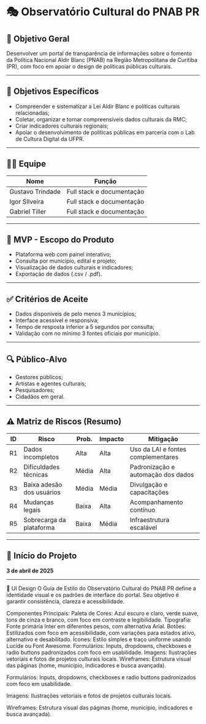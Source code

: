# 🎭 Observatório Cultural do PNAB PR

## 📌 Objetivo Geral

Desenvolver um portal de transparência de informações sobre o fomento da Política Nacional Aldir Blanc (PNAB) na Região Metropolitana de Curitiba (PR), com foco em apoiar o design de políticas públicas culturais.

---

## 🎯 Objetivos Específicos

- Compreender e sistematizar a Lei Aldir Blanc e políticas culturais relacionadas;
- Coletar, organizar e tornar compreensíveis dados culturais da RMC;
- Criar indicadores culturais regionais;
- Apoiar o desenvolvimento de políticas públicas em parceria com o Lab de Cultura Digital da UFPR.

---

## 🧑‍💻 Equipe

| Nome                 | Função                  |
|----------------------|--------------------------|
| Gustavo Trindade    | Full stack e documentação |
| Igor SIlveira    | Full stack e documentação |
| Gabriel Tiller   | Full stack e documentação |


---

## 🧩 MVP - Escopo do Produto

- Plataforma web com painel interativo;
- Consulta por município, edital e projeto;
- Visualização de dados culturais e indicadores;
- Exportação de dados (.csv / .pdf).

---

## ✅ Critérios de Aceite

- Dados disponíveis de pelo menos 3 municípios;
- Interface acessível e responsiva;
- Tempo de resposta inferior a 5 segundos por consulta;
- Validação com no mínimo 3 fontes oficiais por município.

---

## 🔍 Público-Alvo

- Gestores públicos;
- Artistas e agentes culturais;
- Pesquisadores;
- Cidadãos em geral.

---

## ⚠️ Matriz de Riscos (Resumo)

| ID | Risco                        | Prob. | Impacto | Mitigação                         |
|----|------------------------------|-------|---------|-----------------------------------|
| R1 | Dados incompletos            | Alta  | Alta    | Uso da LAI e fontes complementares |
| R2 | Dificuldades técnicas        | Média | Alta    | Padronização e automação dos dados |
| R3 | Baixa adesão dos usuários    | Média | Média   | Divulgação e capacitações          |
| R4 | Mudanças legais              | Baixa | Alta    | Acompanhamento contínuo            |
| R5 | Sobrecarga da plataforma     | Baixa | Média   | Infraestrutura escalável           |

---

## 📅 Início do Projeto

**3 de abril de 2025**

---
📌 UI Design
O Guia de Estilo do Observatório Cultural do PNAB PR define a identidade visual e os padrões de interface do portal. Seu objetivo é garantir consistência, clareza e acessibilidade.

Componentes Principais:
Paleta de Cores: Azul escuro e claro, verde suave, tons de cinza e branco, com foco em contraste e legibilidade.
Tipografia: Fonte primária Inter em diferentes pesos, com alternativa Arial.
Botões: Estilizados com foco em acessibilidade, com variações para estados ativo, alternativo e desabilitado.
Ícones: Estilo simples e traço uniforme usando Lucide ou Font Awesome.
Formulários: Inputs, dropdowns, checkboxes e radio buttons padronizados com foco em usabilidade.
Imagens: Ilustrações vetoriais e fotos de projetos culturais locais.
Wireframes: Estrutura visual das páginas (home, município, indicadores e busca avançada).

Formulários: Inputs, dropdowns, checkboxes e radio buttons padronizados com foco em usabilidade.

Imagens: Ilustrações vetoriais e fotos de projetos culturais locais.

Wireframes: Estrutura visual das páginas (home, município, indicadores e busca avançada).

